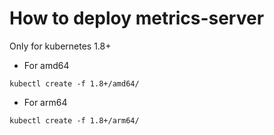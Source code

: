 # How to deploy metrics-server
Only for kubernetes 1.8+
- For amd64
```
kubectl create -f 1.8+/amd64/
```

- For arm64
```
kubectl create -f 1.8+/arm64/
```
